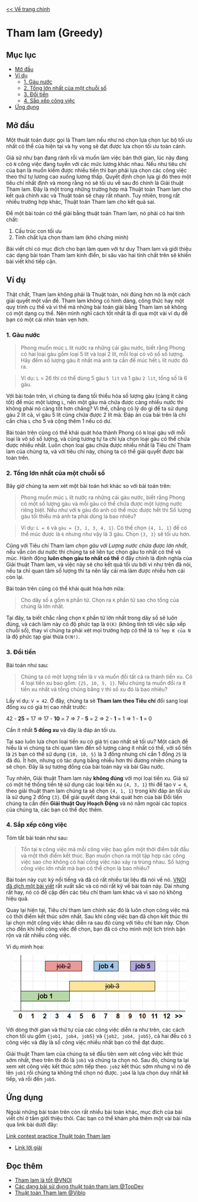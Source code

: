 [<< Về trang chính](../../index.md)

# Tham lam (Greedy)

## Mục lục
* [Mở đầu](#mở-đầu)
* [Ví dụ](#Ví-dụ)
    * [1. Gàu nước](#1-gàu-nước)
    * [2. Tổng lớn nhất của một chuỗi số](#2-tổng-lớn-nhất-của-một-chuỗi-số)
    * [3. Đổi tiền](#3-đổi-tiền)
    * [4. Sắp xếp công việc](#4-sắp-xếp-công-việc)
* [Ứng dụng](#ứng-dụng)


## Mở đầu

Một thuật toán được gọi là Tham lam nếu như nó chọn lựa chọn lục bộ tối ưu nhất có thể của hiện tại và hy vọng sẽ đạt được lựa chọn tối ưu toàn cảnh.

Giả sử như bạn đang rãnh rỗi và muốn làm việc bán thời gian, lúc này đang có `N` công việc đang tuyển với các mức lương khác nhau. Nếu như tiêu chí của bạn là muốn kiếm được nhiều tiền thì bạn phải lựa chọn các công việc theo thứ tự lương cao xuống lương thấp. Quyết định chọn lựa gì đó theo một tiêu chí nhất định và mong rằng nó sẽ tối ưu về sau đó chính là Giải thuật Tham lam. Đây là một trong những trường hợp mà Thuật toán Tham lam cho kết quả chính xác và Thuật toán sẽ chạy rất nhanh. Tuy nhiên, trong rất nhiều trường hợp khác, Thuật toán Tham lam cho kết quả sai.

Để một bài toán có thể giải bằng thuật toán Tham lam, nó phải có hai tính chất:
1. Cấu trúc con tối ưu
2. Tính chất lựa chọn tham lam (khó chứng minh)

Bài viết chỉ có mục đích cho bạn làm quen với tư duy Tham lam và giới thiệu các dạng bài toán Tham lam kinh điển, bi sâu vào hai tính chất trên sẽ khiến bài viết khó tiếp cận.


## Ví dụ

Thật chất, Tham lam không phải là Thuật toán, nói đúng hơn nó là một cách giải quyết một vấn đề. Tham lam không có hình dáng, công thức hay một quy trình cụ thể và vì thế mà những bài toán giải bằng Tham lam sẽ không có một dạng cụ thể. Nên mình nghĩ cách tốt nhất là đi qua một vài ví dụ để bạn có một cái nhìn toàn vẹn hơn.

### 1. Gàu nước

> Phong muốn múc `L` lít nước ra những cái gàu nước, biết rằng Phong có hai loại gàu gồm loại 5 lít và loại 2 lít, mỗi loại có vô số số lượng. Hãy đếm số lượng gàu ít nhất mà anh ta cần để múc hết `L` lít nước đó ra.

> Ví dụ: `L` = 26 thì có thể dùng 5 gàu `5 lit` và 1 gàu `2 lit`, tổng số là 6 gàu.

Với bài toán trên, vì chúng ta đang tối thiểu hóa số lượng gàu (càng ít càng tốt) để múc một lượng `L`, nên một gàu mà chứa được càng nhiều nước thì không phải nó càng tốt hơn chăng? Vì thế, chẳng có lý do gì để ta sử dụng gàu 2 lít cả, vì gàu 5 lít cũng chứa được 2 lít mà. Đáp án của bài trên là chỉ cần chia `L` cho 5 và cộng thêm 1 nếu có dư.

Bài toán trên cũng có thể khái quát hóa thành Phong có `N` loại gàu với mỗi loại là vô số số lượng, và cũng tương tự ta chỉ lựa chọn loại gàu có thể chứa được nhiều nhất. Luôn chọn loại gàu chứa được nhiều nhất là Tiêu chí Tham lam của chúng ta, và với tiêu chí này, chúng ta có thể giải quyết được bài toán trên.

### 2. Tổng lớn nhất của một chuỗi số

Bây giờ chúng ta xem xét một bài toán hơi khác so với bài toán trên:

> Phong muốn múc `L` lít nước ra những cái gàu nước, biết rằng Phong có một số lượng gàu và mỗi gàu có thể chứa được một lượng nước riêng biệt. Nếu như với `N` gàu đó anh có thể múc được hết thì Số lượng gàu tối thiểu mà anh ta phải dùng là bao nhiêu?

> Ví dụ: `L = 6` và `gàu = {3, 1, 3, 4, 1}`. Có thể chọn `{4, 1, 1}` để có thể múc được là `6` nhưng như vậy là 3 gàu. Chọn `{3, 3}` sẽ tối ưu hơn.

Cũng với Tiêu chí Tham lam _chọn gàu với Lượng nước chứa được lớn nhất_, nếu vẫn còn dư nước thì chúng ta sẽ liên tục chọn gàu to nhất có thể và múc. Hành động **luôn chọn gàu to nhất có thể** ở đây chính là định nghĩa của Giải thuật Tham lam, và việc này sẽ cho kết quả tối ưu bởi vì như trên đã nói, nếu ta chỉ quan tâm số lượng thì ta nên lấy cái mà làm được nhiều hơn cái còn lại.

Bài toán trên cũng có thể khái quát hóa hơn nữa:

> Cho dãy số `A` gồm `N` phần tử. Chọn ra `K` phần tử sao cho tổng của chúng là lớn nhất.

Tại đây, ta biết chắc rằng chọn `K` phần tử lớn nhất trong dãy số sẽ luôn đúng, và cách làm này có độ phức tạp là `O(K)` (không tính tới việc sắp xếp chuỗi số), thay vì chúng ta phải xét mọi trường hợp có thể là `tổ hợp K của N` là độ phức tạp giai thừa `O(N!)`.

### 3. Đổi tiền

Bài toán như sau:

> Chúng ta có một lượng tiền là `V` và muốn đổi tất cả ra thành tiền xu. Có 4 loại tiền xu bao gồm: `{25, 10, 5, 1}`. Nếu chúng ta muốn đổi ra ít tiền xu nhất và tổng chúng bằng `V` thì số xu đó là bao nhiêu?

Lấy ví dụ: `V = 42`. Ở đây, chúng ta sẽ **Tham lam theo Tiêu chí** đổi sang loại đồng xu có giá trị cao nhất trước:

42 - **25** = 17 => 17 - **10** = 7 => 7 - **5** = 2 => 2 - **1** = 1 => 1 - **1** = 0

Cần ít nhất **5 đồng xu** và đây là đáp án tối ưu.

Tại sao luôn lựa chọn loại tiền xu có giá trị cao nhất sẽ tối ưu? Một cách để hiểu là vì chúng ta chỉ quan tâm đến số lượng càng ít nhất có thể, với số tiền là `25` bạn có thể sử dụng `{10, 10, 5}` là 3 đồng nhưng chỉ cần 1 đồng `25` là đã đủ. Ít hơn, nhưng có tác dụng bằng nhiều hơn thì đương nhiên chúng ta sẽ chọn. Đây là sự tương đồng của bài toán này và bài Gàu nước. 

Tuy nhiên, Giải thuật Tham lam này **không đúng** với mọi loại tiền xu. Giả sử có một hệ thống tiền tệ sử dụng các loại tiền xu `{4, 3, 1}` thì để tạo `V = 6`, theo giải thuật tham lam chúng ta sẽ chọn `{4, 1, 1}` trong khi đáp án tối ưu là sử dụng 2 đồng `{3}`. Để giải quyết dạng khái quát hơn của bài Đổi tiền chúng ta cần đến **Giải thuật Quy Hoạch Động** và nó nằm ngoài các topics của chúng ta, các bạn có thể đọc thêm.


### 4. Sắp xếp công việc

Tóm tắt bài toán như sau:

> Tồn tại `N` công việc mà mỗi công việc bao gồm một thời điểm bắt đầu và một thời điểm kết thúc. Bạn muốn chọn ra một tập hợp các công việc sao cho không có hai công việc nào xảy ra trùng nhau. Số lượng công việc lớn nhất mà bạn có thể chọn là bao nhiêu?

Bài toán này cực kỳ nổi tiếng và đã có rất nhiều tài liệu đã nói về nó. [VNOI đã dịch một bài viết](https://vnoi.info/wiki/translate/topcoder/Greedy-is-Good) rất xuất sắc và có nói rất kỹ về bài toán này. Dài nhưng rất hay, nó có đề cập đến các tiêu chí tham lam khác và vì sao nó không hiệu quả.

Quay lại hiện tại, Tiêu chí tham lam chính xác đó là luôn chọn công việc mà có thời điểm kết thúc sớm nhất. Sau khi công việc bạn đã chọn kết thúc thì lại chọn một công việc khác diễn ra sau đó cùng với tiêu chí ban nãy. Chọn cho đến khi hết công việc để chọn, bạn đã có cho mình một lịch trình bận rộn và rất nhiều công việc.

Ví dụ minh họa:

<p align="center">
<img src="./greedy_activity_select.png">
</p>

Với dòng thời gian và thứ tự của các công việc diễn ra như trên, các cách chọn tối ưu gồm `{job1, job4, job5}` và `{job2, job4, job5}`, cả hai đều có `3` công việc và đây là số công việc nhiều nhất bạn có thể đạt được.

Giải thuật Tham lam của chúng ta sẽ đầu tiên xem xét công việc kết thúc sớm nhất, theo trên thì đó là `job1` và chúng ta chọn nó. Sau đó, chúng ta lại xem xét công việc kết thúc sớm tiếp theo. `job2` kết thúc sớm nhưng vì nó đè lên `job1` rồi chúng ta không thể chọn nó được. `job4` là lựa chọn duy nhất kế tiếp, và rồi đến `job5`.

## Ứng dụng
Ngoài những bài toán trên còn rất nhiều bài toán khác, mục đích của bài viết chỉ ở tầm giới thiệu thôi. Các bạn có thể khám phá thêm một vài bài nữa qua link bài dưới đây:

[Link contest practice Thuật toán Tham lam](https://codeforces.com/contests/289715)

- [Link lời giải](../Solution/greedy/index.md)

## Đọc thêm

- [Tham lam là tốt @VNOI](https://vnoi.info/wiki/translate/topcoder/Greedy-is-Good)
- [Các dạng bài sử dụng thuật toán tham lam @TopDev](https://viblo.asia/p/thuat-toan-tham-lam-greedy-algorithm-XQZGxozlvwA)
- [Thuật toán Tham lam @Viblo](https://viblo.asia/p/thuat-toan-tham-lam-greedy-algorithm-XQZGxozlvwA)